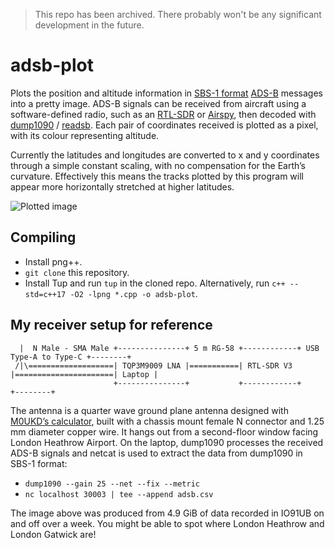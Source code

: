 > This repo has been archived. There probably won't be any significant development in the future.

# adsb-plot

Plots the position and altitude information in [SBS-1 format](http://woodair.net/sbs/article/barebones42_socket_data.htm) [ADS-B](https://www.sigidwiki.com/wiki/Automatic_Dependent_Surveillance-Broadcast_(ADS-B)) messages into a pretty image. ADS-B signals can be received from aircraft using a software-defined radio, such as an [RTL-SDR](https://rtl-sdr.com/) or [Airspy](https://airspy.com/), then decoded with [dump1090](https://github.com/flightaware/dump1090) / [readsb](https://github.com/Mictronics/readsb-protobuf). Each pair of coordinates received is plotted as a pixel, with its colour representing altitude.

Currently the latitudes and longitudes are converted to x and y coordinates through a simple constant scaling, with no compensation for the Earth’s curvature. Effectively this means the tracks plotted by this program will appear more horizontally stretched at higher latitudes.

![Plotted image](sample-io91ub.png)

## Compiling

- Install png++.
- `git clone` this repository.
- Install Tup and run `tup` in the cloned repo. Alternatively, run `c++ --std=c++17 -O2 -lpng *.cpp -o adsb-plot`.

## My receiver setup for reference

```
  |  N Male - SMA Male +---------------+ 5 m RG-58 +------------+ USB Type-A to Type-C +--------+
 /|\===================| TQP3M9009 LNA |===========| RTL-SDR V3 |======================| Laptop |
                       +---------------+           +------------+                      +--------+
```

The antenna is a quarter wave ground plane antenna designed with [M0UKD’s calculator](https://m0ukd.com/calculators/quarter-wave-ground-plane-antenna-calculator/), built with a chassis mount female N connector and 1.25 mm diameter copper wire. It hangs out from a second-floor window facing London Heathrow Airport. On the laptop, dump1090 processes the received ADS-B signals and netcat is used to extract the data from dump1090 in SBS-1 format:

- `dump1090 --gain 25 --net --fix --metric`
- `nc localhost 30003 | tee --append adsb.csv`

The image above was produced from 4.9 GiB of data recorded in IO91UB on and off over a week. You might be able to spot where London Heathrow and London Gatwick are!
